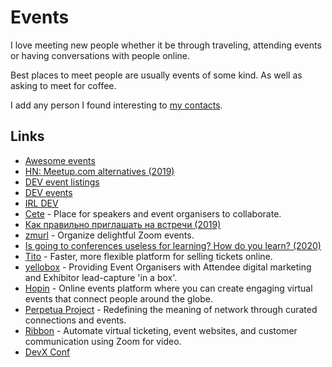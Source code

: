 # Events

I love meeting new people whether it be through traveling, attending events or having conversations with people online.

Best places to meet people are usually events of some kind. As well as asking to meet for coffee.

I add any person I found interesting to [my contacts](../macOS/apps/contacts.md).

## Links

- [Awesome events](https://github.com/learn-anything/events)
- [HN: Meetup.com alternatives (2019)](https://news.ycombinator.com/item?id=21257661)
- [DEV event listings](https://dev.to/listings/events)
- [DEV events](https://dev.to/events)
- [IRL DEV](https://irl.dev/)
- [Cete](https://cete.io/) - Place for speakers and event organisers to collaborate.
- [Как правильно приглашать на встречи (2019)](http://sergeykorol.ru/blog/meeting-call/)
- [zmurl](https://zmurl.com/) - Organize delightful Zoom events.
- [Is going to conferences useless for learning? How do you learn? (2020)](https://lobste.rs/s/pznfdh/is_going_conferences_useless_for)
- [Tito](https://ti.to/home) - Faster, more flexible platform for selling tickets online.
- [yellobox](https://www.yellobox.io/) - Providing Event Organisers with Attendee digital marketing and Exhibitor lead-capture 'in a box'.
- [Hopin](https://hopin.to/) - Online events platform where you can create engaging virtual events that connect people around the globe.
- [Perpetua Project](https://perpetuaproject.com/) - Redefining the meaning of network through curated connections and events.
- [Ribbon](https://withribbon.com/) - Automate virtual ticketing, event websites, and customer communication using Zoom for video.
- [DevX Conf](https://devxconf.org/)
